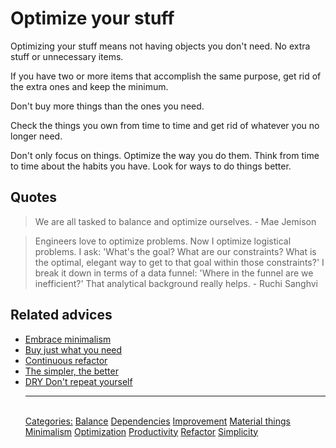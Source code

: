 # Optimize your stuff

Optimizing your stuff means not having objects you don't need. No extra stuff or unnecessary items.

If you have two or more items that accomplish the same purpose, get rid of the extra ones and keep the minimum.

Don't buy more things than the ones you need.

Check the things you own from time to time and get rid of whatever you no longer need.

Don't only focus on things. Optimize the way you do them. Think from time to time about the habits you have. Look for ways to do things better.

## Quotes

> We are all tasked to balance and optimize ourselves. - Mae Jemison

> Engineers love to optimize problems. Now I optimize logistical problems. I ask: 'What's the goal? What are our constraints? What is the optimal, elegant way to get to that goal within those constraints?' I break it down in terms of a data funnel: 'Where in the funnel are we inefficient?' That analytical background really helps. - Ruchi Sanghvi

## Related advices

- [Embrace minimalism](Embrace%20minimalism/index.md)
- [Buy just what you need](Buy%20just%20what%20you%20need/index.md)
- [Continuous refactor](Continuous%20refactor/index.md)
- [The simpler, the better](The%20simpler,%20the%20better/index.md)
- [DRY Don't repeat yourself](DRY%20Don't%20repeat%20yourself/index.md)<hr/><br/>[Categories:](Categories/index.md) [Balance](Categories/Balance.md) [Dependencies](Categories/Dependencies.md) [Improvement](Categories/Improvement.md) [Material things](Categories/Material%20things.md) [Minimalism](Categories/Minimalism.md) [Optimization](Categories/Optimization.md) [Productivity](Categories/Productivity.md) [Refactor](Categories/Refactor.md) [Simplicity](Categories/Simplicity.md)